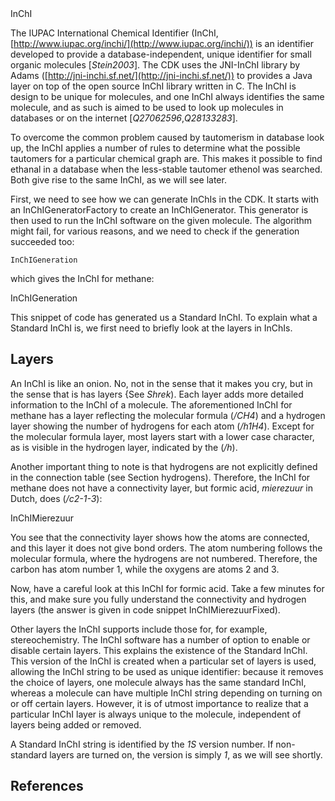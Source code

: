 <section level="#" label="inchi">InChI</section>

The IUPAC International Chemical Identifier (<topic>InChI</topic>, 
[http://www.iupac.org/inchi/](http://www.iupac.org/inchi/)) is an identifier developed
to provide a database-independent, unique identifier for small organic
molecules [<cite>Stein2003</cite>]. The CDK uses the <topic>JNI-InChI</topic> library by Adams
([http://jni-inchi.sf.net/](http://jni-inchi.sf.net/)) to provides
a Java layer on top of the open source InChI library written in C.
The InChI is design to be unique for molecules, and one InChI always identifies
the same molecule, and as such is aimed to be used to look up molecules in
databases or on the internet [<cite>Q27062596</cite>,<cite>Q28133283</cite>].

To overcome the common problem caused by <topic>tautomerism</topic> in database look up,
the InChI applies a number of rules to determine what the possible tautomers
for a particular chemical graph are. This makes it possible to find ethanal
in a database when the less-stable tautomer ethenol was searched. Both give
rise to the same InChI, as we will see later.

First, we need to see how we can generate InChIs in the CDK. It starts with
an <class>InChIGeneratorFactory</class> to create an <class>InChIGenerator</class>. This
generator is then used to run the InChI software on the given molecule. The
algorithm might fail, for various reasons, and we need to check if the
generation succeeded too:

<code>InChIGeneration</code>

which gives the InChI for methane:

<out>InChIGeneration</out>

This snippet of code has generated us a <topic>Standard InChI</topic>. To explain
what a Standard InChI is, we first need to briefly look at the layers in
InChIs.

## Layers

An InChI is like an onion. No, not in the sense that it makes you
cry, but in the sense that is has layers {See *Shrek*).
Each layer adds more detailed information to the InChI of a molecule.
The aforementioned InChI for methane has a layer reflecting the molecular
formula (*/CH4*) and a hydrogen layer showing the number of
hydrogens for each atom (*/h1H4*). Except for the molecular formula
layer, most layers start with a lower case character, as is visible in the
hydrogen layer, indicated by the (*/h*).

Another important thing to note is that hydrogens are not explicitly
defined in the connection table (see Section <xref>hydrogens</xref>).
Therefore, the InChI for methane does not have a connectivity layer,
but formic acid, *mierezuur* in Dutch, does (*/c2-1-3*):

<out>InChIMierezuur</out>

You see that the <topic>connectivity layer</topic> shows how the atoms are connected, and
this layer it does not give bond orders. The atom numbering follows the molecular
formula, where the hydrogens are not numbered. Therefore, the carbon
has atom number 1, while the oxygens are atoms 2 and 3.

Now, have a careful look at this InChI for formic acid. Take a few minutes for
this, and make sure you fully understand the connectivity and hydrogen
layers (the answer is given in code snippet <xref>InChIMierezuurFixed</xref>).

Other layers the InChI supports include those for, for example, stereochemistry.
The InChI software has a number of option to enable or disable certain layers.
This explains the existence of the <topic>Standard InChI</topic>. This version of
the InChI is created when a particular set of layers is used, allowing the
InChI string to be used as <topic>unique identifier</topic>: because it removes the
choice of layers, one molecule always has the same standard InChI, whereas
a molecule can have multiple InChI string depending on turning on or off certain
layers. However, it is of utmost importance to realize that a particular InChI
layer is always unique to the molecule, independent of layers being added
or removed.

A Standard InChI string is identified by the *1S* version number. If
non-standard layers are turned on, the version is simply *1*, as we will
see shortly.

## References

<references/>

